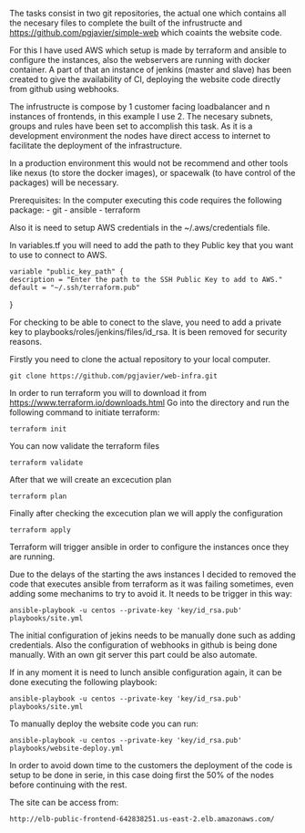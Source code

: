   The tasks consist in two git repositories, the actual one which contains all the necesary files to complete the built of the infrustructe and https://github.com/pgjavier/simple-web which coaints the website code.

  For this I have used AWS which setup is made by terraform and ansible to configure the instances, also the webservers are running with docker container. A part of that an instance of jenkins (master and slave) has been created to give the availability of CI, deploying the website code directly from github using webhooks.

  The infrustructe is compose by 1 customer facing loadbalancer and n instances of frontends, in this example I use 2. The necesary subnets, groups and rules have been set to accomplish this task. As it is a development environment the nodes have direct access to internet to facilitate the deployment of the infrastructure.

  In a production environment this would not be recommend and other tools like nexus (to store the docker images), or spacewalk (to have control of the packages) will be necessary.

  Prerequisites:
  In the computer executing this code requires the following package:
    - git
    - ansible
    - terraform

  Also it is need to setup AWS credentials in the ~/.aws/credentials file.

  In variables.tf you will need to add the path to they Public key that you want to use to connect to AWS.

    variable "public_key_path" {
    description = "Enter the path to the SSH Public Key to add to AWS."
    default = "~/.ssh/terraform.pub"
  }

  For checking to be able to conect to the slave, you need to add a private key to playbooks/roles/jenkins/files/id_rsa. It is been removed for security reasons.

  Firstly you need to clone the actual repository to your local computer.

    git clone https://github.com/pgjavier/web-infra.git

  In order to run terraform you will to download it from https://www.terraform.io/downloads.html
  Go into the directory and run the following command to initiate terraform:

    terraform init

  You can now validate the terraform files

    terraform validate

  After that we will create an excecution plan

    terraform plan

  Finally after checking the excecution plan we will apply the configuration

    terraform apply

  Terraform will trigger ansible in order to configure the instances once they are running.

  Due to the delays of the starting the aws instances I decided to removed the code that executes ansible from terraform as it was failing sometimes, even adding some mechanims to try to avoid it. It needs to be trigger in this way:

    ansible-playbook -u centos --private-key 'key/id_rsa.pub' playbooks/site.yml

  The initial configuration of jekins needs to be manually done such as adding credentials. Also the configuration of webhooks in github is being done manually. With an own git server this part could be also automate.

  If in any moment it is need to lunch ansible configuration again, it can be done executing the following playbook:

    ansible-playbook -u centos --private-key 'key/id_rsa.pub' playbooks/site.yml

  To manually deploy the website code you can run:

    ansible-playbook -u centos --private-key 'key/id_rsa.pub' playbooks/website-deploy.yml

  In order to avoid down time to the customers the deployment of the code is setup to be done in serie, in this case doing first the 50% of the nodes before continuing with the rest.

  The site can be access from:

    http://elb-public-frontend-642838251.us-east-2.elb.amazonaws.com/
